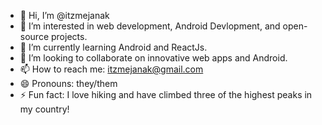 - 👋 Hi, I’m @itzmejanak
- 👀 I’m interested in web development, Android Devlopment, and open-source projects.
- 🌱 I’m currently learning Android and ReactJs.
- 💞️ I’m looking to collaborate on innovative web apps and Android.
- 📫 How to reach me: [itzmejanak@gmail.com](mailto:itzmejanak@gmail.com)
- 😄 Pronouns: they/them
- ⚡ Fun fact: I love hiking and have climbed three of the highest peaks in my country!
